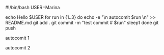 #!/bin/bash
USER=Marina

echo Hello $USER
for run in {1..3}
do
echo -e "\n autocomit $run \n" >> README.md
git add .
git commit -m "test commit # $run"
sleep1
done
git push


 autocomit 1 


 autocomit 2 

